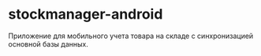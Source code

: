 # stockmanager-android
Приложение для мобильного учета товара на складе с синхронизацией основной базы данных.
